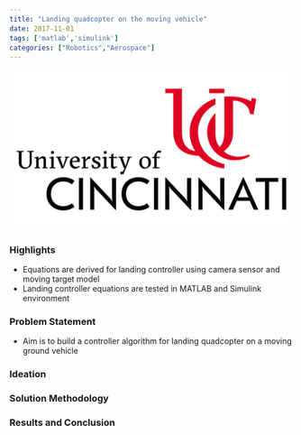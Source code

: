 ```yaml
---
title: "Landing quadcopter on the moving vehicle"
date: 2017-11-01
tags: ['matlab','simulink']
categories: ["Robotics","Aerospace"]
---
```

![](./images/uc-logo.png)
### Highlights
* Equations are derived for landing controller using camera sensor and moving target model
* Landing controller equations are tested in MATLAB and Simulink environment
<!--more-->


### Problem Statement
* Aim is to build a controller algorithm for landing quadcopter on a moving ground vehicle
### Ideation

### Solution Methodology

### Results and Conclusion
